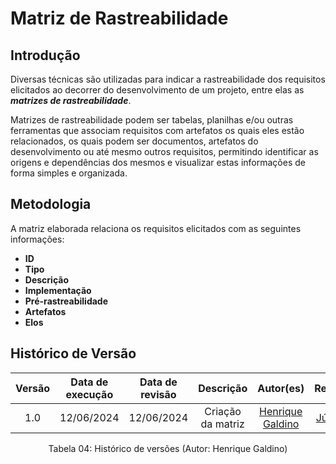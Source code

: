 # Matriz de Rastreabilidade

## Introdução

Diversas técnicas são utilizadas para indicar a rastreabilidade dos requisitos elicitados ao decorrer do desenvolvimento de um projeto, entre elas as ***matrizes de rastreabilidade***.

Matrizes de rastreabilidade podem ser tabelas, planilhas e/ou outras ferramentas que associam requisitos com artefatos os quais eles estão relacionados, os quais podem ser documentos, artefatos do desenvolvimento ou até mesmo outros requisitos, permitindo identificar as origens e dependências dos mesmos e visualizar estas informações de forma simples e organizada.

## Metodologia

A matriz elaborada relaciona os requisitos elicitados com as seguintes informações:

- **ID**
- **Tipo**
- **Descrição**
- **Implementação**
- **Pré-rastreabilidade**
- **Artefatos**
- **Elos**


## Histórico de Versão

| Versão | Data de execução | Data de revisão |  Descrição                          | Autor(es)                                           | Revisor(es)                                           |
| :----: | :--------------: | :-------------: | :---------------------------------: | :-------------------------------------------------: | :---------------------------------------------------: |
| 1.0    | 12/06/2024       | 12/06/2024      | Criação da matriz   | [Henrique Galdino](https://github.com/hgaldino05)   | [Júlio César](https://github.com/Julio1099)         |

<div align="center">
<figcaption align="center">Tabela 04: Histórico de versões (Autor: Henrique Galdino)</figcaption>
</div>
<br/>

